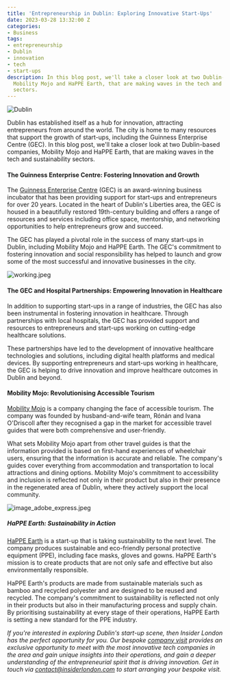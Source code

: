 ```yaml
---
title: 'Entrepreneurship in Dublin: Exploring Innovative Start-Ups'
date: 2023-03-28 13:32:00 Z
categories:
- Business
tags:
- entrepreneurship
- Dublin
- innovation
- tech
- start-ups
description: In this blog post, we'll take a closer look at two Dublin-based companies,
  Mobility Mojo and HaPPE Earth, that are making waves in the tech and sustainability
  sectors.
---
```


![Dublin](/uploads/Dublin.jpeg)

Dublin has established itself as a hub for innovation, attracting entrepreneurs from around the world. The city is home to many resources that support the growth of start-ups, including the Guinness Enterprise Centre (GEC). In this blog post, we'll take a closer look at two Dublin-based companies, Mobility Mojo and HaPPE Earth, that are making waves in the tech and sustainability sectors.

#### The Guinness Enterprise Centre: Fostering Innovation and Growth

The [Guinness Enterprise Centre](https://www.gec.ie/) (GEC) is an award-winning business incubator that has been providing support for start-ups and entrepreneurs for over 20 years. Located in the heart of Dublin's Liberties area, the GEC is housed in a beautifully restored 19th-century building and offers a range of resources and services including office space, mentorship, and networking opportunities to help entrepreneurs grow and succeed.

The GEC has played a pivotal role in the success of many start-ups in Dublin, including Mobility Mojo and HaPPE Earth. The GEC's commitment to fostering innovation and social responsibility has helped to launch and grow some of the most successful and innovative businesses in the city.

![working.jpeg](/uploads/working.jpeg)


#### The GEC and Hospital Partnerships: Empowering Innovation in Healthcare

In addition to supporting start-ups in a range of industries, the GEC has also been instrumental in fostering innovation in healthcare. Through partnerships with local hospitals, the GEC has provided support and resources to entrepreneurs and start-ups working on cutting-edge healthcare solutions.

These partnerships have led to the development of innovative healthcare technologies and solutions, including digital health platforms and medical devices. By supporting entrepreneurs and start-ups working in healthcare, the GEC is helping to drive innovation and improve healthcare outcomes in Dublin and beyond.

#### Mobility Mojo: Revolutionising Accessible Tourism

[Mobility Mojo](https://www.mobilitymojo.com/) is a company changing the face of accessible tourism. The company was founded by husband-and-wife team, Rónán and Ivana O'Driscoll after they recognised a gap in the market for accessible travel guides that were both comprehensive and user-friendly.

What sets Mobility Mojo apart from other travel guides is that the information provided is based on first-hand experiences of wheelchair users, ensuring that the information is accurate and reliable. The company's guides cover everything from accommodation and transportation to local attractions and dining options. Mobility Mojo's commitment to accessibility and inclusion is reflected not only in their product but also in their presence in the regenerated area of Dublin, where they actively support the local community.

![image_adobe_express.jpeg](/uploads/image_adobe_express.jpeg)

##### HaPPE Earth: Sustainability in Action

[HaPPE Earth](https://happeearth.ie) is a start-up that is taking sustainability to the next level. The company produces sustainable and eco-friendly personal protective equipment (PPE), including face masks, gloves and gowns. HaPPE Earth's mission is to create products that are not only safe and effective but also environmentally responsible.

HaPPE Earth's products are made from sustainable materials such as bamboo and recycled polyester and are designed to be reused and recycled. The company's commitment to sustainability is reflected not only in their products but also in their manufacturing process and supply chain. By prioritising sustainability at every stage of their operations, HaPPE Earth is setting a new standard for the PPE industry.


*If you're interested in exploring Dublin's start-up scene, then Insider London has the perfect opportunity for you. Our bespoke [company visit](https://www.insiderlondon.com/europe/dublin/) provides an exclusive opportunity to meet with the most innovative tech companies in the area and gain unique insights into their operations, and gain a deeper understanding of the entrepreneurial spirit that is driving innovation. Get in touch via <a href="mailto:contact@insiderlondon.com">contact@insiderlondon.com</a> to start arranging your bespoke visit.*